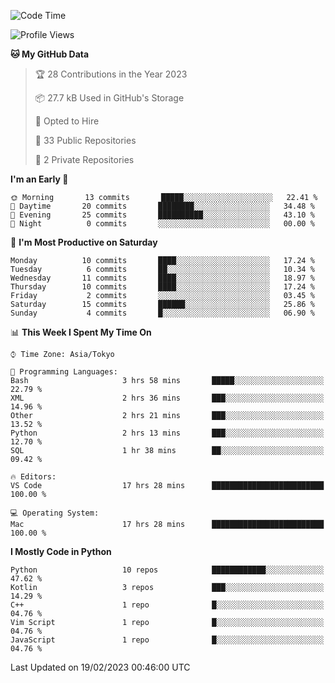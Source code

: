 <!--START_SECTION:waka-->
![Code Time](http://img.shields.io/badge/Code%20Time-585%20hrs%2012%20mins-blue)

![Profile Views](http://img.shields.io/badge/Profile%20Views-0-blue)

**🐱 My GitHub Data** 

> 🏆 28 Contributions in the Year 2023
 > 
> 📦 27.7 kB Used in GitHub's Storage 
 > 
> 💼 Opted to Hire
 > 
> 📜 33 Public Repositories 
 > 
> 🔑 2 Private Repositories  
 > 
**I'm an Early 🐤** 

```text
🌞 Morning       13 commits       █████░░░░░░░░░░░░░░░░░░░░   22.41 % 
🌆 Daytime       20 commits       ████████░░░░░░░░░░░░░░░░░   34.48 % 
🌃 Evening       25 commits       ██████████░░░░░░░░░░░░░░░   43.10 % 
🌙 Night          0 commits       ░░░░░░░░░░░░░░░░░░░░░░░░░   00.00 % 

```
📅 **I'm Most Productive on Saturday** 

```text
Monday          10 commits       ████░░░░░░░░░░░░░░░░░░░░░   17.24 % 
Tuesday          6 commits       ██░░░░░░░░░░░░░░░░░░░░░░░   10.34 % 
Wednesday       11 commits       ████░░░░░░░░░░░░░░░░░░░░░   18.97 % 
Thursday        10 commits       ████░░░░░░░░░░░░░░░░░░░░░   17.24 % 
Friday           2 commits       ░░░░░░░░░░░░░░░░░░░░░░░░░   03.45 % 
Saturday        15 commits       ██████░░░░░░░░░░░░░░░░░░░   25.86 % 
Sunday           4 commits       █░░░░░░░░░░░░░░░░░░░░░░░░   06.90 % 

```


📊 **This Week I Spent My Time On** 

```text
⌚︎ Time Zone: Asia/Tokyo

💬 Programming Languages: 
Bash                     3 hrs 58 mins       █████░░░░░░░░░░░░░░░░░░░░   22.79 % 
XML                      2 hrs 36 mins       ███░░░░░░░░░░░░░░░░░░░░░░   14.96 % 
Other                    2 hrs 21 mins       ███░░░░░░░░░░░░░░░░░░░░░░   13.52 % 
Python                   2 hrs 13 mins       ███░░░░░░░░░░░░░░░░░░░░░░   12.70 % 
SQL                      1 hr 38 mins        ██░░░░░░░░░░░░░░░░░░░░░░░   09.42 % 

🔥 Editors: 
VS Code                  17 hrs 28 mins      █████████████████████████   100.00 % 

💻 Operating System: 
Mac                      17 hrs 28 mins      █████████████████████████   100.00 % 

```

**I Mostly Code in Python** 

```text
Python                   10 repos            ████████████░░░░░░░░░░░░░   47.62 % 
Kotlin                   3 repos             ███░░░░░░░░░░░░░░░░░░░░░░   14.29 % 
C++                      1 repo              █░░░░░░░░░░░░░░░░░░░░░░░░   04.76 % 
Vim Script               1 repo              █░░░░░░░░░░░░░░░░░░░░░░░░   04.76 % 
JavaScript               1 repo              █░░░░░░░░░░░░░░░░░░░░░░░░   04.76 % 

```



 Last Updated on 19/02/2023 00:46:00 UTC
<!--END_SECTION:waka-->
